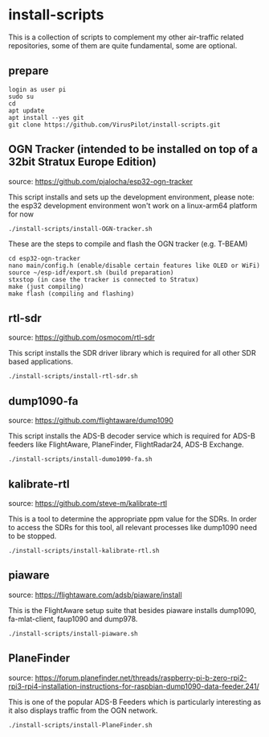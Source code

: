 # install-scripts

This is a collection of scripts to complement my other air-traffic related repositories, some of them are quite fundamental, some are optional.

## prepare
```
login as user pi
sudo su
cd
apt update
apt install --yes git
git clone https://github.com/VirusPilot/install-scripts.git
```

## OGN Tracker (intended to be installed on top of a 32bit Stratux Europe Edition)
source: https://github.com/pjalocha/esp32-ogn-tracker

This script installs and sets up the development environment, please note: the esp32 development environment won't work on a linux-arm64 platform for now

```
./install-scripts/install-OGN-tracker.sh
```

These are the steps to compile and flash the OGN tracker (e.g. T-BEAM)
```
cd esp32-ogn-tracker
nano main/config.h (enable/disable certain features like OLED or WiFi)
source ~/esp-idf/export.sh (build preparation)
stxstop (in case the tracker is connected to Stratux)
make (just compiling)
make flash (compiling and flashing)
```

## rtl-sdr
source: https://github.com/osmocom/rtl-sdr

This script installs the SDR driver library which is required for all other SDR based applications.

```
./install-scripts/install-rtl-sdr.sh
```

## dump1090-fa
source: https://github.com/flightaware/dump1090

This script installs the ADS-B decoder service which is required for ADS-B feeders like FlightAware, PlaneFinder, FlightRadar24, ADS-B Exchange.

```
./install-scripts/install-dumo1090-fa.sh
```

## kalibrate-rtl
source: https://github.com/steve-m/kalibrate-rtl

This is a tool to determine the appropriate ppm value for the SDRs. In order to access the SDRs for this tool, all relevant processes like dump1090 need to be stopped.

```
./install-scripts/install-kalibrate-rtl.sh
```

## piaware
source: https://flightaware.com/adsb/piaware/install

This is the FlightAware setup suite that besides piaware installs dump1090, fa-mlat-client, faup1090 and dump978.

```
./install-scripts/install-piaware.sh
```

## PlaneFinder
source: https://forum.planefinder.net/threads/raspberry-pi-b-zero-rpi2-rpi3-rpi4-installation-instructions-for-raspbian-dump1090-data-feeder.241/

This is one of the popular ADS-B Feeders which is particularly interesting as it also displays traffic from the OGN network.

```
./install-scripts/install-PlaneFinder.sh
```
